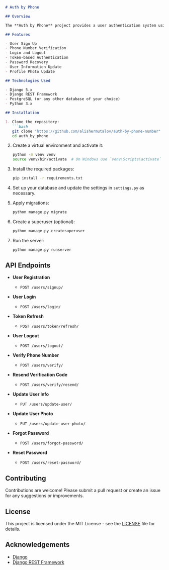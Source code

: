 ```markdown
# Auth by Phone

## Overview

The **Auth by Phone** project provides a user authentication system using phone numbers. This project includes features such as user registration, login, password reset, and verification code handling. 

## Features

- User Sign Up
- Phone Number Verification
- Login and Logout
- Token-based Authentication
- Password Recovery
- User Information Update
- Profile Photo Update

## Technologies Used

- Django 5.x
- Django REST Framework
- PostgreSQL (or any other database of your choice)
- Python 3.x

## Installation

1. Clone the repository:
   ```bash
   git clone "https://github.com/alishermutalov/auth-by-phone-number"
   cd auth_by_phone
   ```

2. Create a virtual environment and activate it:
   ```bash
   python -m venv venv
   source venv/bin/activate  # On Windows use `venv\Scripts\activate`
   ```

3. Install the required packages:
   ```bash
   pip install -r requirements.txt
   ```

4. Set up your database and update the settings in `settings.py` as necessary.

5. Apply migrations:
   ```bash
   python manage.py migrate
   ```

6. Create a superuser (optional):
   ```bash
   python manage.py createsuperuser
   ```

7. Run the server:
   ```bash
   python manage.py runserver
   ```

## API Endpoints

- **User Registration**
  - `POST /users/signup/`
  
- **User Login**
  - `POST /users/login/`

- **Token Refresh**
  - `POST /users/token/refresh/`

- **User Logout**
  - `POST /users/logout/`

- **Verify Phone Number**
  - `POST /users/verify/`

- **Resend Verification Code**
  - `POST /users/verify/resend/`

- **Update User Info**
  - `PUT /users/update-user/`

- **Update User Photo**
  - `PUT /users/update-user-photo/`

- **Forgot Password**
  - `POST /users/forgot-password/`

- **Reset Password**
  - `POST /users/reset-password/`

## Contributing

Contributions are welcome! Please submit a pull request or create an issue for any suggestions or improvements.

## License

This project is licensed under the MIT License - see the [LICENSE](LICENSE) file for details.

## Acknowledgements

- [Django](https://www.djangoproject.com/)
- [Django REST Framework](https://www.django-rest-framework.org/)
